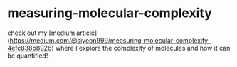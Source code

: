 # measuring-molecular-complexity

check out my [medium article] (https://medium.com/@siyeon999/measuring-molecular-complexity-4efc838b8926) where I explore the complexity of molecules and how it can be quantified!
